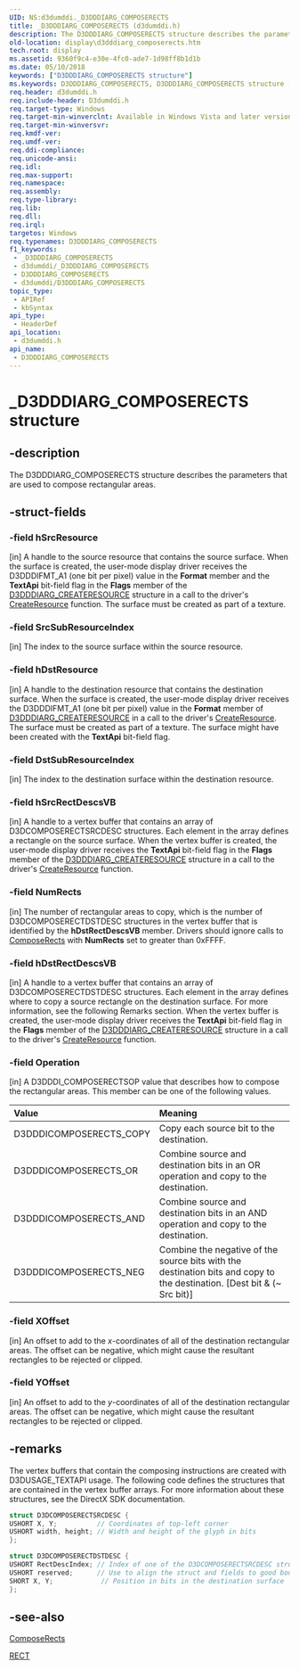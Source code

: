 ```yaml
---
UID: NS:d3dumddi._D3DDDIARG_COMPOSERECTS
title: _D3DDDIARG_COMPOSERECTS (d3dumddi.h)
description: The D3DDDIARG_COMPOSERECTS structure describes the parameters that are used to compose rectangular areas.
old-location: display\d3dddiarg_composerects.htm
tech.root: display
ms.assetid: 9360f9c4-e30e-4fc0-ade7-1d98ff8b1d1b
ms.date: 05/10/2018
keywords: ["D3DDDIARG_COMPOSERECTS structure"]
ms.keywords: D3DDDIARG_COMPOSERECTS, D3DDDIARG_COMPOSERECTS structure [Display Devices], UMDisplayDriver_param_Structs_2f10ffa4-f55f-490b-9aa4-08c0c3e3d924.xml, _D3DDDIARG_COMPOSERECTS, d3dumddi/D3DDDIARG_COMPOSERECTS, display.d3dddiarg_composerects
req.header: d3dumddi.h
req.include-header: D3dumddi.h
req.target-type: Windows
req.target-min-winverclnt: Available in Windows Vista and later versions of the Windows operating systems.
req.target-min-winversvr: 
req.kmdf-ver: 
req.umdf-ver: 
req.ddi-compliance: 
req.unicode-ansi: 
req.idl: 
req.max-support: 
req.namespace: 
req.assembly: 
req.type-library: 
req.lib: 
req.dll: 
req.irql: 
targetos: Windows
req.typenames: D3DDDIARG_COMPOSERECTS
f1_keywords:
 - _D3DDDIARG_COMPOSERECTS
 - d3dumddi/_D3DDDIARG_COMPOSERECTS
 - D3DDDIARG_COMPOSERECTS
 - d3dumddi/D3DDDIARG_COMPOSERECTS
topic_type:
 - APIRef
 - kbSyntax
api_type:
 - HeaderDef
api_location:
 - d3dumddi.h
api_name:
 - D3DDDIARG_COMPOSERECTS
---
```


# _D3DDDIARG_COMPOSERECTS structure


## -description

The D3DDDIARG_COMPOSERECTS structure describes the parameters that are used to compose rectangular areas.

## -struct-fields

### -field hSrcResource

[in] A handle to the source resource that contains the source surface. When the surface is created, the user-mode display driver receives the D3DDDIFMT_A1 (one bit per pixel) value in the <b>Format</b> member and the <b>TextApi</b> bit-field flag in the <b>Flags</b> member of the <a href="https://docs.microsoft.com/windows-hardware/drivers/ddi/d3dukmdt/ns-d3dukmdt-_d3dddiarg_createresource">D3DDDIARG_CREATERESOURCE</a> structure in a call to the driver's <a href="https://docs.microsoft.com/windows-hardware/drivers/ddi/d3dumddi/nc-d3dumddi-pfnd3dddi_createresource">CreateResource</a> function. The surface must be created as part of a texture.

### -field SrcSubResourceIndex

[in] The index to the source surface within the source resource.

### -field hDstResource

[in] A handle to the destination resource that contains the destination surface. When the surface is created, the user-mode display driver receives the D3DDDIFMT_A1 (one bit per pixel) value in the <b>Format</b> member of <a href="https://docs.microsoft.com/windows-hardware/drivers/ddi/d3dukmdt/ns-d3dukmdt-_d3dddiarg_createresource">D3DDDIARG_CREATERESOURCE</a> in a call to the driver's <a href="https://docs.microsoft.com/windows-hardware/drivers/ddi/d3dumddi/nc-d3dumddi-pfnd3dddi_createresource">CreateResource</a>. The surface must be created as part of a texture. The surface might have been created with the <b>TextApi</b> bit-field flag.

### -field DstSubResourceIndex

[in] The index to the destination surface within the destination resource.

### -field hSrcRectDescsVB

[in] A handle to a vertex buffer that contains an array of D3DCOMPOSERECTSRCDESC structures. Each element in the array defines a rectangle on the source surface. When the vertex buffer is created, the user-mode display driver receives the <b>TextApi</b> bit-field flag in the <b>Flags</b> member of the <a href="https://docs.microsoft.com/windows-hardware/drivers/ddi/d3dukmdt/ns-d3dukmdt-_d3dddiarg_createresource">D3DDDIARG_CREATERESOURCE</a> structure in a call to the driver's <a href="https://docs.microsoft.com/windows-hardware/drivers/ddi/d3dumddi/nc-d3dumddi-pfnd3dddi_createresource">CreateResource</a> function.

### -field NumRects

[in] The number of rectangular areas to copy, which is the number of D3DCOMPOSERECTDSTDESC structures in the vertex buffer that is identified by the <b>hDstRectDescsVB</b> member. Drivers should ignore calls to <a href="https://docs.microsoft.com/windows-hardware/drivers/ddi/d3dumddi/nc-d3dumddi-pfnd3dddi_composerects">ComposeRects</a> with <b>NumRects</b> set to greater than 0xFFFF.

### -field hDstRectDescsVB

[in] A handle to a vertex buffer that contains an array of D3DCOMPOSERECTDSTDESC structures. Each element in the array defines where to copy a source rectangle on the destination surface. For more information, see the following Remarks section. When the vertex buffer is created, the user-mode display driver receives the <b>TextApi</b> bit-field flag in the <b>Flags</b> member of the <a href="https://docs.microsoft.com/windows-hardware/drivers/ddi/d3dukmdt/ns-d3dukmdt-_d3dddiarg_createresource">D3DDDIARG_CREATERESOURCE</a> structure in a call to the driver's <a href="https://docs.microsoft.com/windows-hardware/drivers/ddi/d3dumddi/nc-d3dumddi-pfnd3dddi_createresource">CreateResource</a> function.

### -field Operation

[in] A D3DDDI_COMPOSERECTSOP value that describes how to compose the rectangular areas. This member can be one of the following values.

| **Value** | **Meaning** | 
|:--|:--|
| D3DDDICOMPOSERECTS_COPY | Copy each source bit to the destination. | 
| D3DDDICOMPOSERECTS_OR | Combine source and destination bits in an OR operation and copy to the destination. | 
| D3DDDICOMPOSERECTS_AND | Combine source and destination bits in an AND operation and copy to the destination. | 
| D3DDDICOMPOSERECTS_NEG | Combine the negative of the source bits with the destination bits and copy to the destination. [Dest bit & (~ Src bit)] |

### -field XOffset

[in] An offset to add to the <i>x</i>-coordinates of all of the destination rectangular areas. The offset can be negative, which might cause the resultant rectangles to be rejected or clipped.

### -field YOffset

[in] An offset to add to the <i>y</i>-coordinates of all of the destination rectangular areas. The offset can be negative, which might cause the resultant rectangles to be rejected or clipped.

## -remarks

The vertex buffers that contain the composing instructions are created with D3DUSAGE_TEXTAPI usage. The following code defines the structures that are contained in the vertex buffer arrays. For more information about these structures, see the DirectX SDK documentation.

```cpp
struct D3DCOMPOSERECTSRCDESC {
USHORT X, Y;          // Coordinates of top-left corner
USHORT width, height; // Width and height of the glyph in bits
};

struct D3DCOMPOSERECTDSTDESC {
USHORT RectDescIndex; // Index of one of the D3DCOMPOSERECTSRCDESC structures in the vertex buffer represented by hSrcRectDescsVB
USHORT reserved;      // Use to align the struct and fields to good boundaries
SHORT X, Y;            // Position in bits in the destination surface
};
```

## -see-also

<a href="https://docs.microsoft.com/windows-hardware/drivers/ddi/d3dumddi/nc-d3dumddi-pfnd3dddi_composerects">ComposeRects</a>



<a href="https://docs.microsoft.com/windows/win32/api/windef/ns-windef-tagrect">RECT</a>

